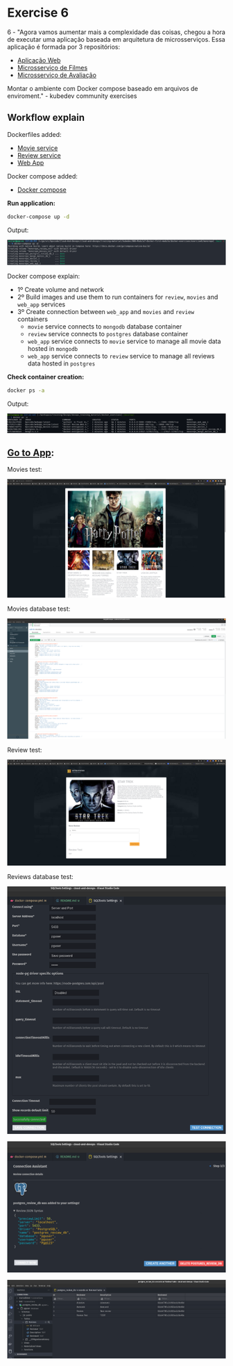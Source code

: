 # Exercise 6

6 - "Agora vamos aumentar mais a complexidade das coisas, chegou a hora de executar uma aplicação baseada em arquitetura de microsserviços. Essa aplicação é formada por 3 repositórios:

- [Aplicação Web](web_app)
- [Microsserviço de Filmes](movies_service)
- [Microsserviço de Avaliação](review_service)

Montar o ambiente com Docker compose baseado em arquivos de enviroment." - kubedev community exercises

## Workflow explain

Dockerfiles added:

- [Movie service](movies_service/src/Dockerfile)
- [Review service](review_service/src/Review.Web/Dockerfile)
- [Web App](web_app/src/Dockerfile)

Docker compose added:

- [Docker compose](docker-compose.yml)

**Run application:**

```bash
docker-compose up -d
```

Output:

![docker-compose up](./images/docker-compose-up-output.png)

Docker compose explain:

- 1º Create volume and network
- 2º Build images and use them to run containers for `review`, `movies` and `web_app` services
- 3º Create connection between `web_app` and `movies` and `review` containers
  - `movie` service connects to `mongodb` database container
  - `review` service connects to `postgres` database container
  - `web_app` service connects to `movie` service to manage all movie data hosted in `mongodb`
  - `web_app` service connects to `review` service to manage all reviews data hosted in `postgres`

**Check container creation:**

```bash
docker ps -a
```

Output:

![docker ps -a](./images/docker-ps-a.png)

## [Go to App](<http://0.0.0.0:5000/>):

Movies test:

![docker ps -a](./images/movies-test.png)

Movies database test:

![docker ps -a](./images/test-mongodb.png)

Review test:

![docker ps -a](./images/review_test.png)

Reviews database test:

![docker ps -a](./images/test-postgres-connection.png)

![docker ps -a](./images/test-postgres-2.png)

![docker ps -a](./images/test-postgres-3.png)
